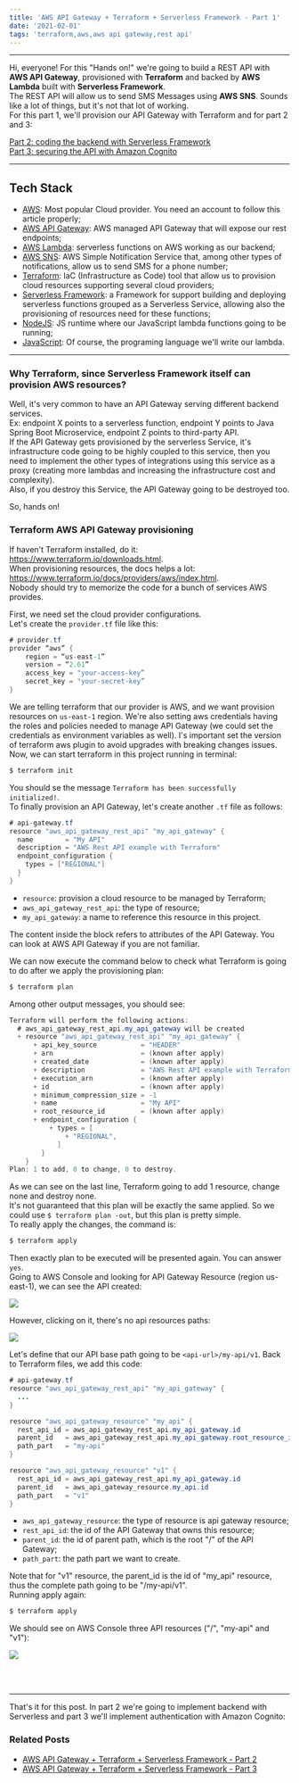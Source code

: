 ```yaml
---
title: 'AWS API Gateway + Terraform + Serverless Framework - Part 1'
date: '2021-02-01'
tags: 'terraform,aws,aws api gateway,rest api'
---
```


---

Hi, everyone!
For this "Hands on!" we're going to build a REST API with **AWS API Gateway**, provisioned with **Terraform** and backed by **AWS Lambda** built with **Serverless Framework**.  
The REST API will allow us to send SMS Messages using **AWS SNS**. Sounds like a lot of things, 
but it's not that lot of working.  
For this part 1, we'll provision our API Gateway with Terraform and for part 2 and 3:

<a className="text-slate-700 hover:text-blue-400" href="../posts/hands-on-aws-agw-terraform-sls-framework-part-2">Part 2: coding the backend with Serverless Framework</a>  
<a className="text-slate-700 hover:text-blue-400" href="../posts/hands-on-aws-agw-terraform-sls-framework-part-3">Part 3: securing the API with Amazon Cognito</a>

---

## Tech Stack
- [AWS](https://aws.amazon.com/): Most popular Cloud provider. You need an account to follow this article properly;
- [AWS API Gateway](https://aws.amazon.com/api-gateway/): AWS managed API Gateway that will expose our rest endpoints;
- [AWS Lambda](https://aws.amazon.com/lambda/): serverless functions on AWS working as our backend;
- [AWS SNS](https://aws.amazon.com/sns/): AWS Simple Notification Service that, among other types of notifications, allow us to send SMS for a phone number;
- [Terraform](https://www.terraform.io/): IaC (Infrastructure as Code) tool that allow us to provision cloud resources supporting several cloud providers;
- [Serverless Framework](https://www.serverless.com/): a Framework for support building and deploying serverless functions grouped as a Serverless Service, allowing also the provisioning of resources need for these functions;
- [NodeJS](https://nodejs.org/): JS runtime where our JavaScript lambda functions going to be running;
- [JavaScript](https://developer.mozilla.org/en-US/docs/Web/JavaScript): Of course, the programing language we'll write our lambda.

---

### Why Terraform, since Serverless Framework itself can provision AWS resources?
Well, it's very common to have an API Gateway serving different backend services.  
Ex: endpoint X points to a serverless function, endpoint Y points to Java Spring Boot Microservice, endpoint Z points to third-party API.  
If the API Gateway gets provisioned by the serverless Service, it's infrastructure code going to 
be highly coupled to this service, then you need to implement the other types of integrations using 
this service as a proxy (creating more lambdas and increasing the infrastructure cost and complexity).  
Also, if you destroy this Service, the API Gateway going to be destroyed too.

So, hands on!

### Terraform AWS API Gateway provisioning
If haven't Terraform installed, do it: https://www.terraform.io/downloads.html.  
When provisioning resources, the docs helps a lot: https://www.terraform.io/docs/providers/aws/index.html.  
Nobody should try to memorize the code for a bunch of services AWS provides.

First, we need set the cloud provider configurations.  
Let's create the `provider.tf` file like this:

```java
# provider.tf
provider “aws” {
    region = “us-east-1”
    version = “2.61”
    access_key = "your-access-key”
    secret_key = "your-secret-key” 
}
```
We are telling terraform that our provider is AWS, and we want provision resources on 
`us-east-1` region.
We're also setting aws credentials having the roles and policies needed to manage API Gateway (we could set the credentials as environment variables as well).
I's important set the version of terraform aws plugin to avoid upgrades with breaking changes issues.
Now, we can start terraform in this project running in terminal:  

```sh
$ terraform init
```  
You should se the message `Terraform has been successfully initialized!`.  
To finally provision an API Gateway, let's create another `.tf` file as follows:

```java
# api-gateway.tf
resource "aws_api_gateway_rest_api" "my_api_gateway" {
  name        = "My API"
  description = "AWS Rest API example with Terraform"
  endpoint_configuration {
    types = ["REGIONAL"]
  }
}
```
- `resource`: provision a cloud resource to be managed by Terraform;
- `aws_api_gateway_rest_api`: the type of resource;
- `my_api_gateway`: a name to reference this resource in this project.
  
The content inside the block refers to attributes of the API Gateway. You can look at AWS API Gateway if you are not familiar.

We can now execute the command below to check what Terraform is going to do after we apply the 
provisioning plan:

```sh
$ terraform plan
```  
Among other output messages, you should see:

```java
Terraform will perform the following actions:
  # aws_api_gateway_rest_api.my_api_gateway will be created
  + resource "aws_api_gateway_rest_api" "my_api_gateway" {
      + api_key_source           = "HEADER"
      + arn                      = (known after apply)
      + created_date             = (known after apply)
      + description              = "AWS Rest API example with Terraform"
      + execution_arn            = (known after apply)
      + id                       = (known after apply)
      + minimum_compression_size = -1
      + name                     = "My API"
      + root_resource_id         = (known after apply)
      + endpoint_configuration {
          + types = [
              + "REGIONAL",
            ]
        }
    }
Plan: 1 to add, 0 to change, 0 to destroy.
```
As we can see on the last line, Terraform going to add 1 resource, change none and destroy none.  
It's not guaranteed that this plan will be exactly the same applied. So we could use `$ terraform plan -out`, but this plan is pretty simple.  
To really apply the changes, the command is:

```sh
$ terraform apply
```  
Then exactly plan to be executed will be presented again. You can answer `yes`.  
Going to AWS Console and looking for API Gateway Resource (region us-east-1), we can see the API created:

![](../images/posts/hands-on-aws-agw-terraform-sls-framework-part-1/aws_api_gateway.png)

However, clicking on it, there's no api resources paths:

![](../images/posts/hands-on-aws-agw-terraform-sls-framework-part-1/aws_api_gateway_no_paths.png)

Let's define that our API base path going to be `<api-url>/my-api/v1`.
Back to Terraform files, we add this code:

```java
# api-gateway.tf
resource "aws_api_gateway_rest_api" "my_api_gateway" {
  ...
}

resource "aws_api_gateway_resource" "my_api" {
  rest_api_id = aws_api_gateway_rest_api.my_api_gateway.id
  parent_id   = aws_api_gateway_rest_api.my_api_gateway.root_resource_id
  path_part   = "my-api"
}

resource "aws_api_gateway_resource" "v1" {
  rest_api_id = aws_api_gateway_rest_api.my_api_gateway.id
  parent_id   = aws_api_gateway_resource.my_api.id
  path_part   = "v1"
}
```

- `aws_api_gateway_resource`: the type of resource is api gateway resource;
- `rest_api_id`: the id of the API Gateway that owns this resource;
- `parent_id`: the id of parent path, which is the root "/" of the API Gateway;
- `path_part`: the path part we want to create.

Note that for "v1" resource, the parent_id is the id of "my_api" resource, thus the complete path going to be "/my-api/v1".  
Running apply again:

```sh
$ terraform apply
```  
We should see on AWS Console three API resources ("/", "my-api" and "v1"):

![](../images/posts/hands-on-aws-agw-terraform-sls-framework-part-1/aws_api_gateway_with_paths.png)

<br />
<br />

---

That's it for this post. In part 2 we're going to implement backend with Serverless and part 3 we'll implement authentication with Amazon Cognito:

### Related Posts
- <a className="text-slate-700 hover:text-blue-400" href="../posts/hands-on-aws-agw-terraform-sls-framework-part-2">AWS API Gateway + Terraform + Serverless Framework - Part 2</a>  
- <a className="text-slate-700 hover:text-blue-400" href="../posts/hands-on-aws-agw-terraform-sls-framework-part-3">AWS API Gateway + Terraform + Serverless Framework - Part 3</a>
